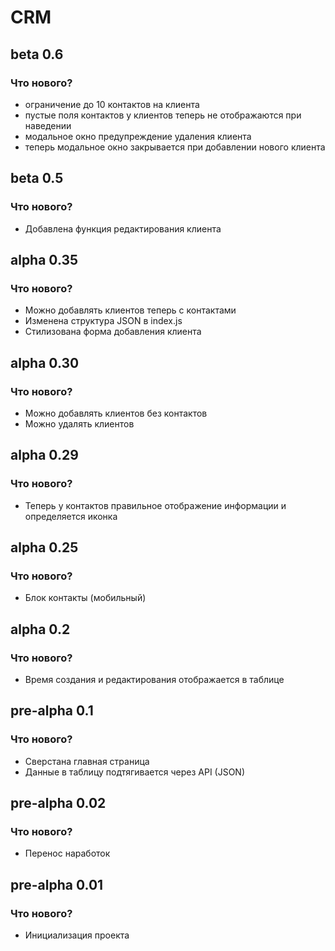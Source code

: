 # CRM

## beta 0.6
### Что нового?
- ограничение до 10 контактов на клиента
- пустые поля контактов у клиентов теперь не отображаются при наведении
- модальное окно предупреждение удаления клиента
- теперь модальное окно закрывается при добавлении нового клиента

## beta 0.5
### Что нового?
- Добавлена функция редактирования клиента

## alpha 0.35
### Что нового?
- Можно добавлять клиентов теперь с контактами
- Изменена структура JSON в index.js
- Стилизована форма добавления клиента


## alpha 0.30
### Что нового?
- Можно добавлять клиентов без контактов
- Можно удалять клиентов

## alpha 0.29
### Что нового?
- Теперь у контактов правильное отображение информации и определяется иконка

## alpha 0.25
### Что нового?
- Блок контакты (мобильный)

## alpha 0.2
### Что нового?
- Время создания и редактирования отображается в таблице

## pre-alpha 0.1
### Что нового?
- Сверстана главная страница
- Данные в таблицу подтягивается через API (JSON)

## pre-alpha 0.02
### Что нового?
- Перенос наработок

## pre-alpha 0.01
### Что нового?
- Инициализация проекта